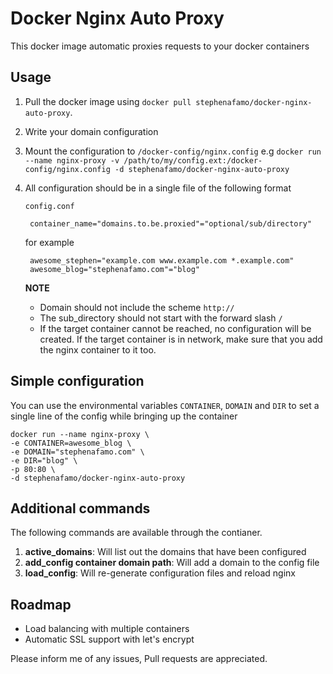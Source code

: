# **Docker Nginx Auto Proxy**
This docker image automatic proxies requests to your docker containers

## Usage


1. Pull the docker image using `docker pull stephenafamo/docker-nginx-auto-proxy`.
2. Write your domain configuration
3. Mount the configuration to `/docker-config/nginx.config` e.g `docker run --name nginx-proxy -v /path/to/my/config.ext:/docker-config/nginx.config -d stephenafamo/docker-nginx-auto-proxy`
3. All configuration should be in a single file of the following format

    `config.conf`

        container_name="domains.to.be.proxied"="optional/sub/directory"

    for example

        awesome_stephen="example.com www.example.com *.example.com"
        awesome_blog="stephenafamo.com"="blog"

    **NOTE**

    * Domain should not include the scheme `http://`
    * The sub_directory should not start with the forward slash `/`
    * If the target container cannot be reached, no configuration will be created. If the target container is in network, make sure that you add the nginx container to it too.

## Simple configuration

You can use the environmental variables `CONTAINER`, `DOMAIN` and `DIR` to set a single line of the config while bringing up the container

    docker run --name nginx-proxy \
    -e CONTAINER=awesome_blog \
    -e DOMAIN="stephenafamo.com" \
    -e DIR="blog" \
    -p 80:80 \
    -d stephenafamo/docker-nginx-auto-proxy

## Additional commands 

The following commands are available through the contianer.

1. **active_domains**: Will list out the domains that have been configured
2. **add_config container domain path**: Will add a domain to the config file
3. **load_config**: Will re-generate configuration files and reload nginx

## Roadmap

* Load balancing with multiple containers
* Automatic SSL support with let's encrypt

Please inform me of any issues, Pull requests are appreciated.
